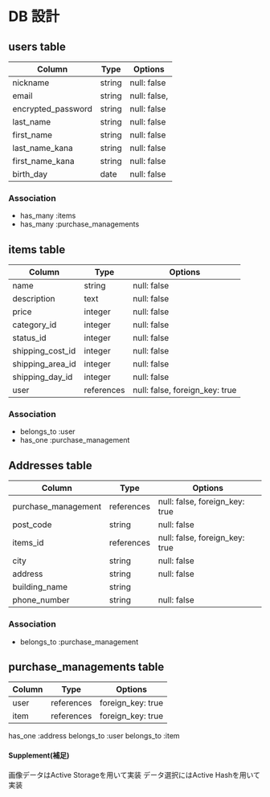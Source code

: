 # DB 設計

## users table

| Column             | Type                | Options                  |
|--------------------|---------------------|--------------------------|
| nickname           | string              | null: false              |
| email              | string              | null: false,              |
| encrypted_password | string              | null: false              |
| last_name          | string              | null: false              |
| first_name         | string              | null: false              |
| last_name_kana     | string              | null: false              |
| first_name_kana    | string              | null: false              |
| birth_day          | date                | null: false              |



### Association

- has_many :items
- has_many :purchase_managements




## items table

| Column                              | Type       | Options                       |
|-------------------------------------|------------|-------------------------------|
| name                                | string     | null: false                   |
| description                         | text       | null: false                   |
| price                               | integer    | null: false                   |
| category_id                         | integer    | null: false                   |
| status_id                           | integer    | null: false                   |
| shipping_cost_id                    | integer    | null: false                   |
| shipping_area_id                    | integer    | null: false                   |
| shipping_day_id                     | integer    | null: false                   |
| user                                | references | null: false, foreign_key: true|



### Association

- belongs_to :user
- has_one :purchase_management




## Addresses table

| Column                           | Type            | Options                       |
|----------------------------------|-----------------|-------------------------------|
| purchase_management              | references      | null: false, foreign_key: true|
| post_code                        | string          | null: false                   |
| items_id                         | references      | null: false, foreign_key: true|
| city                             | string          | null: false                   |
| address                          | string          | null: false                   |
| building_name                    | string          |                               |
| phone_number                     | string          | null: false                   |

### Association

- belongs_to :purchase_management



## purchase_managements table

| Column                 | Type      | Options          |
|------------------------|-----------|------------------|
| user                   | references| foreign_key: true|
| item                   | references| foreign_key: true|


has_one :address
belongs_to :user
belongs_to :item



#### Supplement(補足)

画像データはActive Storageを用いて実装
データ選択にはActive Hashを用いて実装
